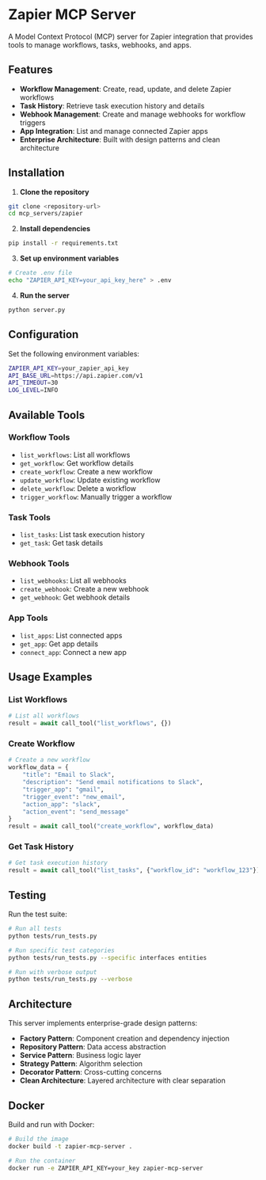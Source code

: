 # Zapier MCP Server

A Model Context Protocol (MCP) server for Zapier integration that provides tools to manage workflows, tasks, webhooks, and apps.

## Features

- **Workflow Management**: Create, read, update, and delete Zapier workflows
- **Task History**: Retrieve task execution history and details
- **Webhook Management**: Create and manage webhooks for workflow triggers
- **App Integration**: List and manage connected Zapier apps
- **Enterprise Architecture**: Built with design patterns and clean architecture

## Installation

1. **Clone the repository**
```bash
git clone <repository-url>
cd mcp_servers/zapier
```

2. **Install dependencies**
```bash
pip install -r requirements.txt
```

3. **Set up environment variables**
```bash
# Create .env file
echo "ZAPIER_API_KEY=your_api_key_here" > .env
```

4. **Run the server**
```bash
python server.py
```

## Configuration

Set the following environment variables:

```bash
ZAPIER_API_KEY=your_zapier_api_key
API_BASE_URL=https://api.zapier.com/v1
API_TIMEOUT=30
LOG_LEVEL=INFO
```

## Available Tools

### Workflow Tools
- `list_workflows`: List all workflows
- `get_workflow`: Get workflow details
- `create_workflow`: Create a new workflow
- `update_workflow`: Update existing workflow
- `delete_workflow`: Delete a workflow
- `trigger_workflow`: Manually trigger a workflow

### Task Tools
- `list_tasks`: List task execution history
- `get_task`: Get task details

### Webhook Tools
- `list_webhooks`: List all webhooks
- `create_webhook`: Create a new webhook
- `get_webhook`: Get webhook details

### App Tools
- `list_apps`: List connected apps
- `get_app`: Get app details
- `connect_app`: Connect a new app

## Usage Examples

### List Workflows
```python
# List all workflows
result = await call_tool("list_workflows", {})
```

### Create Workflow
```python
# Create a new workflow
workflow_data = {
    "title": "Email to Slack",
    "description": "Send email notifications to Slack",
    "trigger_app": "gmail",
    "trigger_event": "new_email",
    "action_app": "slack",
    "action_event": "send_message"
}
result = await call_tool("create_workflow", workflow_data)
```

### Get Task History
```python
# Get task execution history
result = await call_tool("list_tasks", {"workflow_id": "workflow_123"})
```

## Testing

Run the test suite:

```bash
# Run all tests
python tests/run_tests.py

# Run specific test categories
python tests/run_tests.py --specific interfaces entities

# Run with verbose output
python tests/run_tests.py --verbose
```

## Architecture

This server implements enterprise-grade design patterns:

- **Factory Pattern**: Component creation and dependency injection
- **Repository Pattern**: Data access abstraction
- **Service Pattern**: Business logic layer
- **Strategy Pattern**: Algorithm selection
- **Decorator Pattern**: Cross-cutting concerns
- **Clean Architecture**: Layered architecture with clear separation

## Docker

Build and run with Docker:

```bash
# Build the image
docker build -t zapier-mcp-server .

# Run the container
docker run -e ZAPIER_API_KEY=your_key zapier-mcp-server
```
